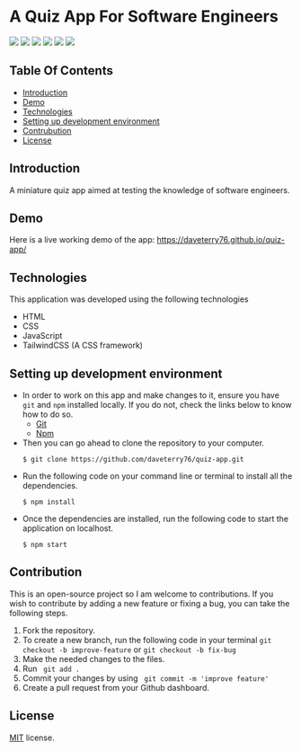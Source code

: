 # A Quiz App For Software Engineers

<img src='https://img.shields.io/badge/version-1.0.0-informational'> <img src='https://img.shields.io/badge/build-passing-success'> <img src='https://img.shields.io/badge/npm-v.8.3.2-yellow'> <img src='https://img.shields.io/badge/PRs-Welcome-brightgreen'> <img src='https://img.shields.io/badge/tailwind-v.3.1.2-blue'> <img src='https://img.shields.io/badge/license-MIT-important'>

## Table Of Contents

- <a href='https://github.com/daveterry76/quiz-app#introduction'>Introduction</a>
- <a href='https://github.com/daveterry76/quiz-app#demo'>Demo</a>
- <a href='https://github.com/daveterry76/quiz-app#technologies'>Technologies</a>
- <a href='https://github.com/daveterry76/quiz-app#setting-up-development-environment'>Setting up development environment</a>
- <a href='https://github.com/daveterry76/quiz-app#contribution'>Contrubution</a>
- <a href='https://github.com/daveterry76/quiz-app#license'>License</a>


## Introduction

A miniature quiz app aimed at testing the knowledge of software engineers.

## Demo
 Here is a live working demo of the app: https://daveterry76.github.io/quiz-app/
 
## Technologies
This application was developed using the following technologies

- HTML
- CSS
- JavaScript
- TailwindCSS (A CSS framework)

## Setting up development environment

- In order to work on this app and make changes to it, ensure you have `git` and `npm` installed locally. If you do not, check the links below to know how to do so. 
  - [Git](https://git-scm.com/)
  - [Npm](https://www.npmjs.com/)
- Then you can go ahead to clone the repository to your computer.
  ```
  $ git clone https://github.com/daveterry76/quiz-app.git
  ```
- Run the following code on your command line or terminal to install all the dependencies.
  ```
  $ npm install
  ```
- Once the dependencies are installed, run the following code to start the application on localhost.
  ```
  $ npm start
  ```
  
## Contribution
This is an open-source project so I am welcome to contributions. If you wish to contribute by adding a new feature or fixing a bug, you can take the following steps.

1. Fork the repository.
2. To create a new branch, run the following code in your terminal
   ` git checkout -b improve-feature ` or ` git checkout -b fix-bug `
3. Make the needed changes to the files.
4. Run ` git add .`
5. Commit your changes by using ` git commit -m 'improve feature'`
6. Create a pull request from your Github dashboard.


## License
[MIT](https://github.com/daveterry76/quiz-app/blob/main/LICENSE) license.


  
